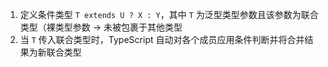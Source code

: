 1. 定义条件类型 `T extends U ? X : Y`，其中 `T` 为泛型类型参数且该参数为联合类型（裸类型参数 -> 未被包裹于其他类型
2. 当 `T` 传入联合类型时，TypeScript 自动对各个成员应用条件判断并将合并结果为新联合类型